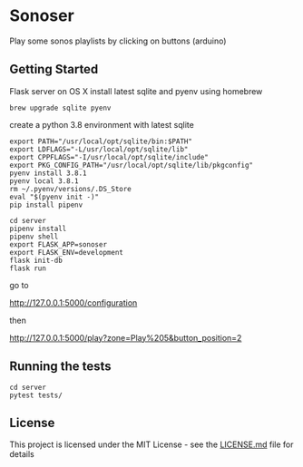 # Sonoser

Play some sonos playlists by clicking on buttons (arduino)

## Getting Started

Flask server on OS X
install latest sqlite and pyenv using homebrew

```brew upgrade sqlite pyenv```

create a python 3.8 environment with latest sqlite
```
export PATH="/usr/local/opt/sqlite/bin:$PATH"
export LDFLAGS="-L/usr/local/opt/sqlite/lib"
export CPPFLAGS="-I/usr/local/opt/sqlite/include"
export PKG_CONFIG_PATH="/usr/local/opt/sqlite/lib/pkgconfig"
pyenv install 3.8.1
pyenv local 3.8.1 
rm ~/.pyenv/versions/.DS_Store
eval "$(pyenv init -)"
pip install pipenv

cd server
pipenv install
pipenv shell
export FLASK_APP=sonoser
export FLASK_ENV=development
flask init-db
flask run
```
go to

http://127.0.0.1:5000/configuration

then

http://127.0.0.1:5000/play?zone=Play%205&button_position=2

## Running the tests

```
cd server
pytest tests/
```

## License

This project is licensed under the MIT License - see the [LICENSE.md](LICENSE.md) file for details


